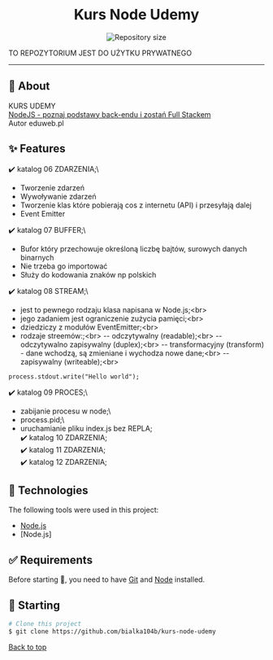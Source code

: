 <div align="center" id="top"> 
  <!-- <img src="./.github/app.gif" alt="Kurs Node Udemy" /> -->
  &#xa0;
  <!-- <a href="https://kursnodeudemy.netlify.app">Demo</a> -->
</div>

<h1 align="center">Kurs Node Udemy</h1>

<p align="center">
  <img alt="Repository size" src="https://img.shields.io/github/repo-size/bialka104b/kurs-node-udemy?color=56BEB8">
</p>

<!-- Status -->

<!-- <h4 align="center"> 
	🚧  Kurs Node Udemy 🚀 Under construction...  🚧
</h4> 
-->
TO REPOZYTORIUM JEST DO UŻYTKU PRYWATNEGO
<hr>

## :dart: About ##

KURS UDEMY<br>
<a href="https://www.udemy.com/course/kurs-nodejs-w-praktyce/learn/lecture/11811986?start=300#content">NodeJS - poznaj podstawy back-endu i zostań Full Stackem</a><br>
Autor eduweb.pl

## :sparkles: Features ##

:heavy_check_mark: katalog 06 ZDARZENIA;\
- Tworzenie zdarzeń
- Wywoływanie zdarzeń
- Tworzenie klas które pobierają cos z internetu (API) i przesyłają dalej
- Event Emitter

:heavy_check_mark: katalog 07 BUFFER;\
- Bufor który przechowuje określoną liczbę bajtów, surowych danych binarnych
- Nie trzeba go importować
- Służy do kodowania znaków np polskich

:heavy_check_mark: katalog 08 STREAM;\
- jest to pewnego rodzaju klasa napisana w Node.js;\<br>
- jego zadaniem jest ograniczenie zużycia pamięci;\<br>
- dziedziczy z modułów EventEmitter;\<br>
- rodzaje streemów:;\<br>
-- odczytywalny (readable);\<br>
-- odczytywalno zapisywalny (duplex);\<br>
-- transformacyjny (transform) - dane wchodzą,  są zmieniane i wychodza nowe dane;\<br>
-- zapisywalny (writeable);\<br>
```
process.stdout.write("Hello world");
```
:heavy_check_mark: katalog 09 PROCES;\
- zabijanie procesu w node;\
- process.pid;\
- uruchamianie pliku index.js bez REPLA;\
:heavy_check_mark: katalog 10 ZDARZENIA;\
:heavy_check_mark: katalog 11 ZDARZENIA;\
:heavy_check_mark: katalog 12 ZDARZENIA;


## :rocket: Technologies ##

The following tools were used in this project:

- [Node.js](https://nodejs.org/en/)
- [Node.js]

## :white_check_mark: Requirements ##

Before starting :checkered_flag:, you need to have [Git](https://git-scm.com) and [Node](https://nodejs.org/en/) installed.

## :checkered_flag: Starting ##

```bash
# Clone this project
$ git clone https://github.com/bialka104b/kurs-node-udemy

```
<a href="#top">Back to top</a>